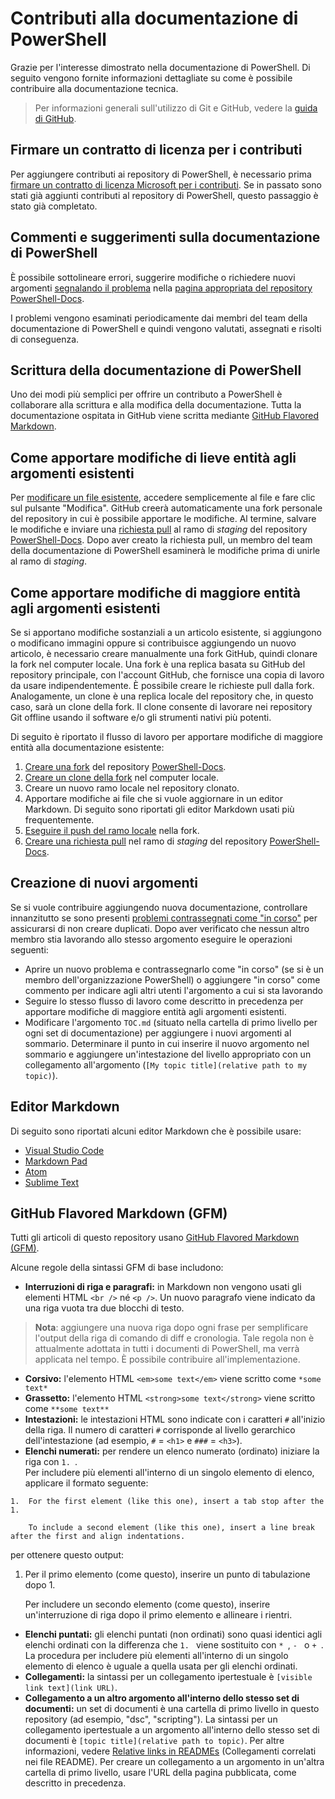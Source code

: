 # <a name="contributing-to-powershell-documentation"></a>Contributi alla documentazione di PowerShell

Grazie per l'interesse dimostrato nella documentazione di PowerShell. Di seguito vengono fornite informazioni dettagliate su come è possibile contribuire alla documentazione tecnica.

>Per informazioni generali sull'utilizzo di Git e GitHub, vedere la [guida di GitHub](https://help.github.com/). 

## <a name="sign-a-cla"></a>Firmare un contratto di licenza per i contributi

Per aggiungere contributi ai repository di PowerShell, è necessario prima [firmare un contratto di licenza Microsoft per i contributi](https://cla.microsoft.com/). Se in passato sono stati già aggiunti contributi al repository di PowerShell, questo passaggio è stato già completato.

## <a name="providing-feedback-on-powershell-documentation"></a>Commenti e suggerimenti sulla documentazione di PowerShell

È possibile sottolineare errori, suggerire modifiche o richiedere nuovi argomenti [segnalando il problema](https://help.github.com/articles/creating-an-issue/) nella [pagina appropriata del repository PowerShell-Docs](https://github.com/PowerShell/PowerShell-Docs/issues).

I problemi vengono esaminati periodicamente dai membri del team della documentazione di PowerShell e quindi vengono valutati, assegnati e risolti di conseguenza.

## <a name="writing-powershell-documentation"></a>Scrittura della documentazione di PowerShell

Uno dei modi più semplici per offrire un contributo a PowerShell è collaborare alla scrittura e alla modifica della documentazione. Tutta la documentazione ospitata in GitHub viene scritta mediante [GitHub Flavored Markdown](https://help.github.com/articles/github-flavored-markdown/).

## <a name="making-minor-edits-to-existing-topics"></a>Come apportare modifiche di lieve entità agli argomenti esistenti

Per [modificare un file esistente](https://help.github.com/articles/editing-files-in-another-user-s-repository/), accedere semplicemente al file e fare clic sul pulsante "Modifica". GitHub creerà automaticamente una fork personale del repository in cui è possibile apportare le modifiche. Al termine, salvare le modifiche e inviare una [richiesta pull](https://help.github.com/articles/creating-a-pull-request/) al ramo di *staging* del repository [PowerShell-Docs](https://github.com/PowerShell/PowerShell-Docs). Dopo aver creato la richiesta pull, un membro del team della documentazione di PowerShell esaminerà le modifiche prima di unirle al ramo di *staging*.

## <a name="making-major-edits-to-existing-topics"></a>Come apportare modifiche di maggiore entità agli argomenti esistenti

Se si apportano modifiche sostanziali a un articolo esistente, si aggiungono o modificano immagini oppure si contribuisce aggiungendo un nuovo articolo, è necessario creare manualmente una fork GitHub, quindi clonare la fork nel computer locale. Una fork è una replica basata su GitHub del repository principale, con l'account GitHub, che fornisce una copia di lavoro da usare indipendentemente. È possibile creare le richieste pull dalla fork. Analogamente, un clone è una replica locale del repository che, in questo caso, sarà un clone della fork. Il clone consente di lavorare nei repository Git offline usando il software e/o gli strumenti nativi più potenti.

Di seguito è riportato il flusso di lavoro per apportare modifiche di maggiore entità alla documentazione esistente:

1. [Creare una fork](https://help.github.com/articles/fork-a-repo/) del repository [PowerShell-Docs](https://github.com/PowerShell/PowerShell-Docs).
2. [Creare un clone della fork](https://help.github.com/articles/cloning-a-repository/) nel computer locale.
3. Creare un nuovo ramo locale nel repository clonato.
4. Apportare modifiche ai file che si vuole aggiornare in un editor Markdown. 
   Di seguito sono riportati gli editor Markdown usati più frequentemente.
5. [Eseguire il push del ramo locale](https://help.github.com/articles/pushing-to-a-remote/) nella fork.
6. [Creare una richiesta pull](https://help.github.com/articles/creating-a-pull-request/) nel ramo di *staging* del repository [PowerShell-Docs](https://github.com/PowerShell/PowerShell-Docs).

## <a name="creating-new-topics"></a>Creazione di nuovi argomenti

Se si vuole contribuire aggiungendo nuova documentazione, controllare innanzitutto se sono presenti [problemi contrassegnati come "in corso"](https://github.com/PowerShell/PowerShell-Docs/labels/in%20progress) per assicurarsi di non creare duplicati.
Dopo aver verificato che nessun altro membro stia lavorando allo stesso argomento eseguire le operazioni seguenti:

* Aprire un nuovo problema e contrassegnarlo come "in corso" (se si è un membro dell'organizzazione PowerShell) o aggiungere "in corso" come commento per indicare agli altri utenti l'argomento a cui si sta lavorando
* Seguire lo stesso flusso di lavoro come descritto in precedenza per apportare modifiche di maggiore entità agli argomenti esistenti.
* Modificare l'argomento `TOC.md` (situato nella cartella di primo livello per ogni set di documentazione) per aggiungere i nuovi argomenti al sommario. 
  Determinare il punto in cui inserire il nuovo argomento nel sommario e aggiungere un'intestazione del livello appropriato con un collegamento all'argomento (`[My topic title](relative path to my topic)`).

## <a name="markdown-editors"></a>Editor Markdown

Di seguito sono riportati alcuni editor Markdown che è possibile usare:

* [Visual Studio Code](https://code.visualstudio.com)
* [Markdown Pad](http://markdownpad.com/)
* [Atom](https://atom.io/)
* [Sublime Text](http://www.sublimetext.com/)


## <a name="github-flavored-markdown-gfm"></a>GitHub Flavored Markdown (GFM)

Tutti gli articoli di questo repository usano [GitHub Flavored Markdown (GFM)](https://help.github.com/articles/github-flavored-markdown/).

Alcune regole della sintassi GFM di base includono:

* **Interruzioni di riga e paragrafi:** in Markdown non vengono usati gli elementi HTML `<br />` né `<p />`. Un nuovo paragrafo viene indicato da una riga vuota tra due blocchi di testo.

> **Nota**: aggiungere una nuova riga dopo ogni frase per semplificare l'output della riga di comando di diff e cronologia.
Tale regola non è attualmente adottata in tutti i documenti di PowerShell, ma verrà applicata nel tempo. È possibile contribuire all'implementazione. 

* **Corsivo:** l'elemento HTML `<em>some text</em>` viene scritto come `*some text*`
* **Grassetto:** l'elemento HTML `<strong>some text</strong>` viene scritto come `**some text**`
* **Intestazioni:** le intestazioni HTML sono indicate con i caratteri `#` all'inizio della riga. 
  Il numero di caratteri `#` corrisponde al livello gerarchico dell'intestazione (ad esempio, `#` = `<h1>` e `###` = ```<h3>```).
* **Elenchi numerati:** per rendere un elenco numerato (ordinato) iniziare la riga con `1. `.  
  Per includere più elementi all'interno di un singolo elemento di elenco, applicare il formato seguente:
```        
1.  For the first element (like this one), insert a tab stop after the 1. 

    To include a second element (like this one), insert a line break after the first and align indentations.
```
per ottenere questo output:

1.  Per il primo elemento (come questo), inserire un punto di tabulazione dopo 1. 

    Per includere un secondo elemento (come questo), inserire un'interruzione di riga dopo il primo elemento e allineare i rientri.

* **Elenchi puntati:** gli elenchi puntati (non ordinati) sono quasi identici agli elenchi ordinati con la differenza che `1. ` viene sostituito con `* `, `- ` o `+ `. La procedura per includere più elementi all'interno di un singolo elemento di elenco è uguale a quella usata per gli elenchi ordinati.
* **Collegamenti:** la sintassi per un collegamento ipertestuale è `[visible link text](link URL)`.
* **Collegamento a un altro argomento all'interno dello stesso set di documenti:** un set di documenti è una cartella di primo livello in questo repository (ad esempio, "dsc", "scripting").
    La sintassi per un collegamento ipertestuale a un argomento all'interno dello stesso set di documenti è `[topic title](relative path to topic)`. 
    Per altre informazioni, vedere [Relative links in READMEs](https://help.github.com/articles/relative-links-in-readmes/) (Collegamenti correlati nei file README). 
    Per creare un collegamento a un argomento in un'altra cartella di primo livello, usare l'URL della pagina pubblicata, come descritto in precedenza.
